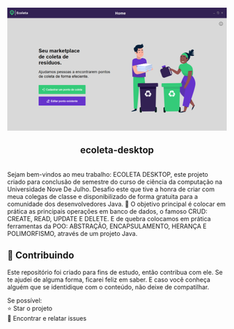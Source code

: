 ![Dashboard](.github/Captura-de-Tela-(88).png)
<h2 align="center">ecoleta-desktop</h2>
<br>
 Sejam bem-vindos ao meu trabalho: ECOLETA DESKTOP, este projeto criado para conclusão de semestre do curso de ciência da computação na Universidade Nove De Julho. Desafio este que tive a honra de criar com meua colegas de classe e disponibilizado de forma gratuita para a comunidade dos desenvolvedores Java.
💎 O objetivo principal é colocar em prática as principais operações em banco de dados, o famoso CRUD: CREATE, READ, UPDATE E DELETE. E de quebra colocamos em prática ferramentas da POO: ABSTRAÇÃO, ENCAPSULAMENTO, HERANÇA E POLIMORFISMO, através de um projeto Java.


## 🤝 Contribuindo
Este repositório foi criado para fins de estudo, então contribua com ele.
Se te ajudei de alguma forma, ficarei feliz em saber. E caso você conheça alguém que se identidique com o conteúdo, não deixe de compatilhar.

Se possível:<br>
⭐️ Star o projeto<br>
🐛 Encontrar e relatar issues